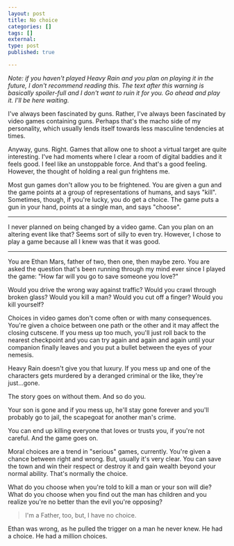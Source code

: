 ```yaml
---
layout: post
title: No choice
categories: []
tags: []
external:
type: post
published: true

---
```


_Note: if you haven't played Heavy Rain and you plan on playing it in the future, I don't recommend reading this. The text after this warning is basically spoiler-full and I don't want to ruin it for you. Go ahead and play it. I'll be here waiting._

I've always been fascinated by guns. Rather, I've always been fascinated by video games containing guns. Perhaps that's the macho side of my personality, which usually lends itself towards less masculine tendencies at times.

Anyway, guns. Right. Games that allow one to shoot a virtual target are quite interesting. I've had moments where I clear a room of digital baddies and it feels good. I feel like an unstoppable force. And that's a 
good feeling. However, the thought of holding a 
real gun frightens me.

Most gun games don't allow you to be frightened. You are given a gun and the game points at a group of representations of humans, and says "kill". Sometimes, though, if you're lucky, you do get a choice. The game puts a gun in your hand, points at a single man, and says "choose".

****

I never planned on being changed by a video game. Can you plan on an altering event like that? Seems sort of silly to even try. However, I chose to play a game because all I knew was that it was good.

****

You are Ethan Mars, father of two, then one, then maybe zero. You are asked the question that's been running through my mind ever since I played the game: "How far will you go to save someone you love?"

Would you drive the wrong way against traffic? Would you crawl through broken glass? Would you kill a man? Would you cut off a finger? Would you kill yourself?

Choices in video games don't come often or with many consequences. You're given a choice between one path or the other and it may affect the closing cutscene. If you mess up too much, you'll just roll back to the nearest checkpoint and you can try again and again and again until your companion finally leaves and you put a bullet between the eyes of your nemesis.

Heavy Rain doesn't give you that luxury. If you mess up and one of the characters gets murdered by a deranged criminal or the like, they're just...gone.

The story goes on without them. And so do you.

Your son is gone and if you mess up, he'll stay gone forever and you'll probably go to jail, the scapegoat for another man's crime.

You can end up killing everyone that loves or trusts you, if you're not careful. And the game goes on.

Moral choices are a trend in "serious" games, currently. You're given a chance between right and wrong. But, usually it's very clear. You can save the town and win their respect or destroy it and gain wealth beyond your normal ability. That's normally the choice.

What do you choose when you're told to kill a man or your son will die? What do you choose when you find out the man has children and you realize you're no better than the evil you're opposing?

>I'm a Father, too, but, I have no choice.

Ethan was wrong, as he pulled the trigger on a man he never knew. He had a choice. He had a million choices.
